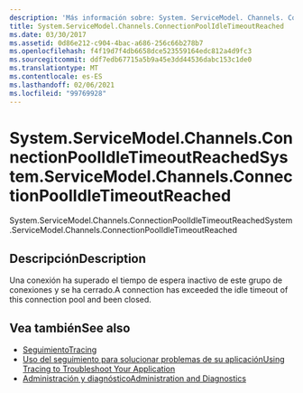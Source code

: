 ```yaml
---
description: 'Más información sobre: System. ServiceModel. Channels. ConnectionPoolIdleTimeoutReached'
title: System.ServiceModel.Channels.ConnectionPoolIdleTimeoutReached
ms.date: 03/30/2017
ms.assetid: 0d86e212-c904-4bac-a686-256c66b278b7
ms.openlocfilehash: f4f19d7f4db6658dce523559164edc812a4d9fc3
ms.sourcegitcommit: ddf7edb67715a5b9a45e3dd44536dabc153c1de0
ms.translationtype: MT
ms.contentlocale: es-ES
ms.lasthandoff: 02/06/2021
ms.locfileid: "99769928"
---
```

# <a name="systemservicemodelchannelsconnectionpoolidletimeoutreached"></a><span data-ttu-id="19687-103">System.ServiceModel.Channels.ConnectionPoolIdleTimeoutReached</span><span class="sxs-lookup"><span data-stu-id="19687-103">System.ServiceModel.Channels.ConnectionPoolIdleTimeoutReached</span></span>

<span data-ttu-id="19687-104">System.ServiceModel.Channels.ConnectionPoolIdleTimeoutReached</span><span class="sxs-lookup"><span data-stu-id="19687-104">System.ServiceModel.Channels.ConnectionPoolIdleTimeoutReached</span></span>  
  
## <a name="description"></a><span data-ttu-id="19687-105">Descripción</span><span class="sxs-lookup"><span data-stu-id="19687-105">Description</span></span>  

 <span data-ttu-id="19687-106">Una conexión ha superado el tiempo de espera inactivo de este grupo de conexiones y se ha cerrado.</span><span class="sxs-lookup"><span data-stu-id="19687-106">A connection has exceeded the idle timeout of this connection pool and been closed.</span></span>  
  
## <a name="see-also"></a><span data-ttu-id="19687-107">Vea también</span><span class="sxs-lookup"><span data-stu-id="19687-107">See also</span></span>

- [<span data-ttu-id="19687-108">Seguimiento</span><span class="sxs-lookup"><span data-stu-id="19687-108">Tracing</span></span>](index.md)
- [<span data-ttu-id="19687-109">Uso del seguimiento para solucionar problemas de su aplicación</span><span class="sxs-lookup"><span data-stu-id="19687-109">Using Tracing to Troubleshoot Your Application</span></span>](using-tracing-to-troubleshoot-your-application.md)
- [<span data-ttu-id="19687-110">Administración y diagnóstico</span><span class="sxs-lookup"><span data-stu-id="19687-110">Administration and Diagnostics</span></span>](../index.md)
